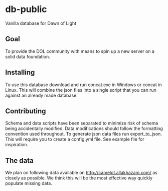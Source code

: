 # db-public
Vanilla database for Dawn of Light

## Goal
To provide the DOL community with means to spin up a new server on a solid data foundation.

## Installing
To use this database download and run concat.exe in Windows or concat in Linux. This will combine the json files into a single script that you can run against an already made database.

## Contributing
Schema and data scripts have been separated to minimize risk of schema being accidentally modified. Data modifications should follow the formatting convention used throughout. To generate json data files run export_to_json. This will require you to create a config.yml file. See example file for inspiration.

## The data
We plan on following data available on http://camelot.allakhazam.com/ as closely as possible. We think this will be the most effective way quickly populate missing data.
